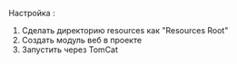 Настройка :
1. Сделать директорию resources как "Resources Root"
2. Создать модуль веб в проекте
3. Запустить через TomCat
